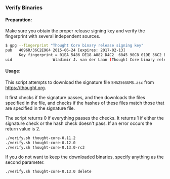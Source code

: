 ### Verify Binaries

#### Preparation:

Make sure you obtain the proper release signing key and verify the fingerprint with several independent sources.

```sh
$ gpg --fingerprint "Thought Core binary release signing key"
pub   4096R/36C2E964 2015-06-24 [expires: 2017-02-13]
      Key fingerprint = 01EA 5486 DE18 A882 D4C2  6845 90C8 019E 36C2 E964
uid                  Wladimir J. van der Laan (Thought Core binary release signing key) <laanwj@gmail.com>
```

#### Usage:

This script attempts to download the signature file `SHA256SUMS.asc` from https://thought.org.

It first checks if the signature passes, and then downloads the files specified in the file, and checks if the hashes of these files match those that are specified in the signature file.

The script returns 0 if everything passes the checks. It returns 1 if either the signature check or the hash check doesn't pass. If an error occurs the return value is 2.


```sh
./verify.sh thought-core-0.11.2
./verify.sh thought-core-0.12.0
./verify.sh thought-core-0.13.0-rc3
```

If you do not want to keep the downloaded binaries, specify anything as the second parameter.

```sh
./verify.sh thought-core-0.13.0 delete
```
